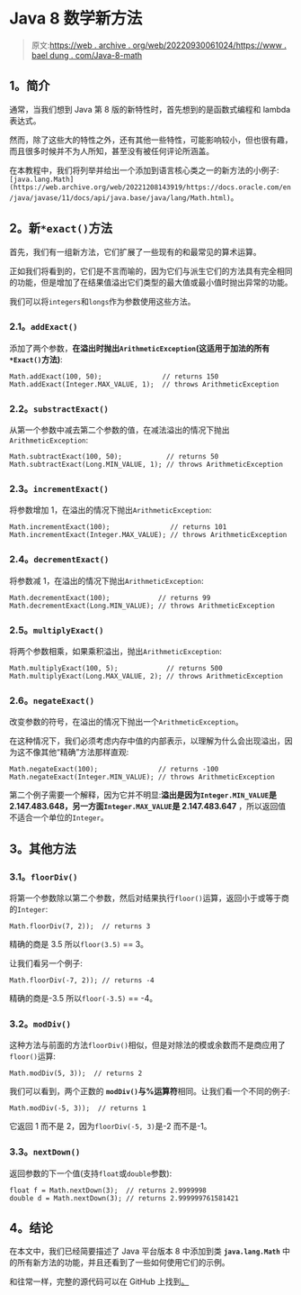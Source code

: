 # Java 8 数学新方法

> 原文:[https://web . archive . org/web/20220930061024/https://www . bael dung . com/Java-8-math](https://web.archive.org/web/20220930061024/https://www.baeldung.com/java-8-math)

## **1。简介**

通常，当我们想到 Java 第 8 版的新特性时，首先想到的是函数式编程和 lambda 表达式。

然而，除了这些大的特性之外，还有其他一些特性，可能影响较小，但也很有趣，而且很多时候并不为人所知，甚至没有被任何评论所涵盖。

在本教程中，我们将列举并给出一个添加到语言核心类之一的新方法的小例子:`[java.lang.Math](https://web.archive.org/web/20221208143919/https://docs.oracle.com/en/java/javase/11/docs/api/java.base/java/lang/Math.html)`。

## **2。新`*exact()`方法**

首先，我们有一组新方法，它们扩展了一些现有的和最常见的算术运算。

正如我们将看到的，它们是不言而喻的，因为它们与派生它们的方法具有完全相同的功能，但是增加了在结果值溢出它们类型的最大值或最小值时抛出异常的功能。

我们可以将`integers`和`longs`作为参数使用这些方法。

### **2.1。`addExact()`**

添加了两个参数，**在溢出时抛出`ArithmeticException`(这适用于加法的所有`*Exact()`方法)**:

```
Math.addExact(100, 50);               // returns 150
Math.addExact(Integer.MAX_VALUE, 1);  // throws ArithmeticException
```

### **2.2。`substractExact()`**

从第一个参数中减去第二个参数的值，在减法溢出的情况下抛出`ArithmeticException`:

```
Math.subtractExact(100, 50);           // returns 50
Math.subtractExact(Long.MIN_VALUE, 1); // throws ArithmeticException
```

### **2.3。`incrementExact()`**

将参数增加 1，在溢出的情况下抛出`ArithmeticException`:

```
Math.incrementExact(100);               // returns 101
Math.incrementExact(Integer.MAX_VALUE); // throws ArithmeticException
```

### **2.4。`decrementExact()`**

将参数减 1，在溢出的情况下抛出`ArithmeticException`:

```
Math.decrementExact(100);            // returns 99
Math.decrementExact(Long.MIN_VALUE); // throws ArithmeticException
```

### **2.5。`multiplyExact()`**

将两个参数相乘，如果乘积溢出，抛出`ArithmeticException`:

```
Math.multiplyExact(100, 5);            // returns 500
Math.multiplyExact(Long.MAX_VALUE, 2); // throws ArithmeticException
```

### **2.6。`negateExact()`**

改变参数的符号，在溢出的情况下抛出一个`ArithmeticException`。

在这种情况下，我们必须考虑内存中值的内部表示，以理解为什么会出现溢出，因为这不像其他“精确”方法那样直观:

```
Math.negateExact(100);               // returns -100
Math.negateExact(Integer.MIN_VALUE); // throws ArithmeticException
```

第二个例子需要一个解释，因为它并不明显:**溢出是因为`Integer.MIN_VALUE`是 2.147.483.648，另一方面`Integer.MAX_VALUE`是 2.147.483.647** ，所以返回值不适合一个单位的`Integer`。

## **3。其他方法**

### **3.1。`floorDiv()`**

将第一个参数除以第二个参数，然后对结果执行`floor()`运算，返回小于或等于商的`Integer`:

```
Math.floorDiv(7, 2));  // returns 3 
```

精确的商是 3.5 所以`floor(3.5)` == 3。

让我们看另一个例子:

```
Math.floorDiv(-7, 2)); // returns -4 
```

精确的商是-3.5 所以`floor(-3.5)` == -4。

### **3.2。`modDiv()`**

这种方法与前面的方法`floorDiv()`相似，但是对除法的模或余数而不是商应用了`floor()`运算:

```
Math.modDiv(5, 3));  // returns 2 
```

我们可以看到，两个正数的 **`modDiv()`与%运算符**相同。让我们看一个不同的例子:

```
Math.modDiv(-5, 3));  // returns 1 
```

它返回 1 而不是 2，因为`floorDiv(-5, 3)`是-2 而不是-1。

### **3.3。`nextDown()`**

返回参数的下一个值(支持`float`或`double`参数):

```
float f = Math.nextDown(3);  // returns 2.9999998
double d = Math.nextDown(3); // returns 2.999999761581421
```

## **4。结论**

在本文中，我们已经简要描述了 Java 平台版本 8 中添加到类 **`java.lang.Math`** 中的所有新方法的功能，并且还看到了一些如何使用它们的示例。

和往常一样，完整的源代码可以在 GitHub 上找到[。](https://web.archive.org/web/20221208143919/https://github.com/eugenp/tutorials/tree/master/core-java-modules/core-java-lang-math)